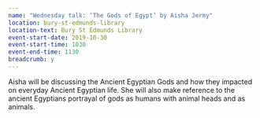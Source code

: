 ```yaml
---
name: "Wednesday talk: ‘The Gods of Egypt’ by Aisha Jermy"
location: bury-st-edmunds-library
location-text: Bury St Edmunds Library
event-start-date: 2019-10-30
event-start-time: 1030
event-end-time: 1130
breadcrumb: y
---
```


Aisha will be discussing the Ancient Egyptian Gods and how they impacted on everyday Ancient Egyptian life. She will also make reference to the ancient Egyptians portrayal of gods as humans with animal heads and as animals.
